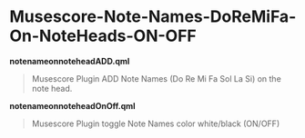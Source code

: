 # Musescore-Note-Names-DoReMiFa-On-NoteHeads-ON-OFF

**notenameonnoteheadADD.qml**

> Musescore Plugin ADD Note Names (Do Re Mi Fa Sol La Si) on the note head.

**notenameonnoteheadOnOff.qml**

> Musescore Plugin toggle Note Names color white/black (ON/OFF)

